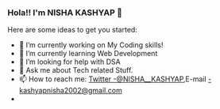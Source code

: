 ### Hola!! I'm NISHA KASHYAP 👋


Here are some ideas to get you started:

- 🔭 I’m currently working on My Coding skills!
- 🌱 I’m currently learning Web Development
- 🤔 I’m looking for help with DSA
- 💬 Ask me about Tech related Stuff. 
- 📫 How to reach me: [Twitter -@NISHA__KASHYAP](https://twitter.com/Nisha__Kashyap),E-mail -kashyapnisha2002@gmail.com
- 

